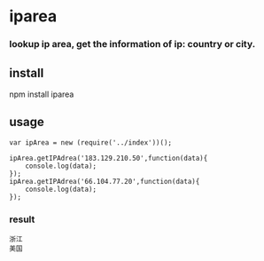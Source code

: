 iparea
========
### lookup ip area, get the information of ip: country or city.


## install

npm install iparea

## usage

```
var ipArea = new (require('../index'))();

ipArea.getIPAdrea('183.129.210.50',function(data){
	console.log(data);
});
ipArea.getIPAdrea('66.104.77.20',function(data){
	console.log(data);
});
```

### result

```
浙江
美国
```
